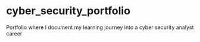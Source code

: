 # cyber_security_portfolio
Portfolio where I document my learning journey into a cyber security analyst career
